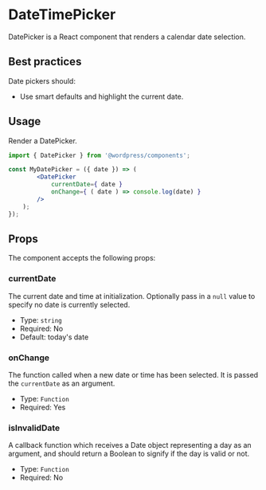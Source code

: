 # DateTimePicker

DatePicker is a React component that renders a calendar date selection.

## Best practices

Date pickers should:

- Use smart defaults and highlight the current date.

## Usage

Render a DatePicker.

```jsx
import { DatePicker } from '@wordpress/components';

const MyDatePicker = ({ date }) => (
		<DatePicker
			currentDate={ date }
			onChange={ ( date ) => console.log(date) }
		/>
	);
});
```

## Props

The component accepts the following props:

### currentDate

The current date and time at initialization. Optionally pass in a `null` value to specify no date is currently selected.

- Type: `string`
- Required: No
- Default: today's date

### onChange

The function called when a new date or time has been selected. It is passed the `currentDate` as an argument.

- Type: `Function`
- Required: Yes

### isInvalidDate

A callback function which receives a Date object representing a day as an argument, and should return a Boolean to signify if the day is valid or not.

- Type: `Function`
- Required: No
